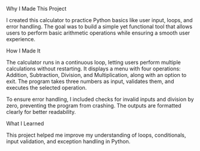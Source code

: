 Why I Made This Project

I created this calculator to practice Python basics like user input, loops, and error handling. The goal was to build a simple yet functional tool that allows users to perform basic arithmetic operations while ensuring a smooth user experience.

How I Made It

The calculator runs in a continuous loop, letting users perform multiple calculations without restarting. It displays a menu with four operations: Addition, Subtraction, Division, and Multiplication, along with an option to exit. The program takes three numbers as input, validates them, and executes the selected operation.

To ensure error handling, I included checks for invalid inputs and division by zero, preventing the program from crashing. The outputs are formatted clearly for better readability.

What I Learned

This project helped me improve my understanding of loops, conditionals, input validation, and exception handling in Python.
